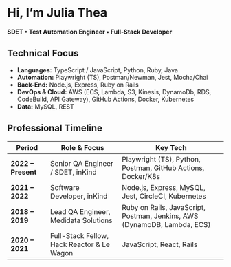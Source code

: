 # Hi, I’m Julia Thea

**SDET • Test Automation Engineer • Full-Stack Developer**

## Technical Focus
- **Languages:** TypeScript / JavaScript, Python, Ruby, Java
- **Automation:** Playwright (TS), Postman/Newman, Jest, Mocha/Chai
- **Back-End:** Node.js, Express, Ruby on Rails  
- **DevOps & Cloud:** AWS (ECS, Lambda, S3, Kinesis, DynamoDb, RDS, CodeBuild, API Gateway), GitHub Actions, Docker, Kubernetes 
- **Data:** MySQL, REST

## Professional Timeline
| Period | Role & Focus | Key Tech |
|--------|--------------|----------|
| **2022 – Present** | Senior QA Engineer / SDET, inKind  | Playwright (TS), Python, Postman, GitHub Actions, Docker/K8s |
| **2021 – 2022** | Software Developer, inKind | Node.js, Express, MySQL, Jest, CircleCI, Kubernetes |
| **2018 – 2019** | Lead QA Engineer, Medidata Solutions | Ruby on Rails, JavaScript, Postman, Jenkins, AWS (DynamoDB, Lambda, ECS) |
| **2020 – 2021** | Full-Stack Fellow, Hack Reactor & Le Wagon | JavaScript, React, Rails |
